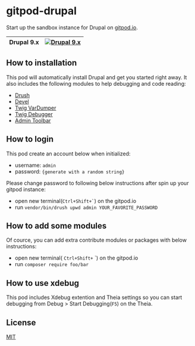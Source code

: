 # gitpod-drupal
Start up the sandbox instance for Drupal on [gitpod.io](https://gitpod.io/).

|Drupal 9.x|[![Drupal 9.x](https://gitpod.io/button/open-in-gitpod.svg)](https://gitpod.io/#https://github.com/blauerberg/gitpod-drupal)|
|-|-|

## How to installation

This pod will automatically install Drupal and get you started right away.
It also includes the following modules to help debugging and code reading:
- [Drush](https://www.drupal.org/project/drush)
- [Devel](https://www.drupal.org/project/devel)
- [Twig VarDumper](https://www.drupal.org/project/twig_vardumper)
- [Twig Debugger](https://www.drupal.org/project/twig_debugger)
- [Admin Toolbar](https://www.drupal.org/project/admin_toolbar)

## How to login

This pod create an account below when initialized:
- username: `admin`
- password: `{generate with a random string}`

Please change password to following below instructions after spin up your gitpod instance:
- open new terminal(`` Ctrl+Shift+` ``) on the gitpod.io
- run `vendor/bin/drush upwd admin YOUR_FAVORITE_PASSWORD`

## How to add some modules
Of cource, you can add extra contribute modules or packages with below instructions:
- open new terminal( `Ctrl+Shift+` `) on the gitpod.io
- run `composer require foo/bar`

## How to use xdebug
This pod includes Xdebug extention and Theia settings so you can start debugging from Debug > Start Debugging(`F5`) on the Theia.

## License

[MIT](LICENSE)
